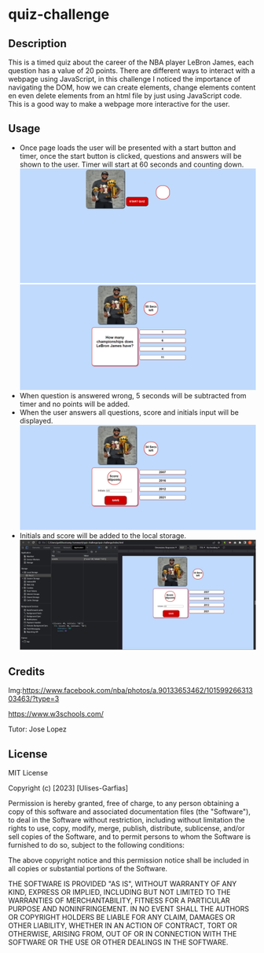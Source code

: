 # quiz-challenge

## Description
This is a timed quiz about the career of the NBA player LeBron James, each question has a value of 20 points.
There are different ways to interact with a webpage using JavaScript, in this challenge I noticed the importance of navigating the DOM, how we can create elements, change elements content en even delete elements from an html file by just using JavaScript code. This is a good way to make a webpage more interactive for the user. 

## Usage
- Once page loads the user will be presented with a start button and timer, once the start button is clicked, questions and answers will be shown to the user. Timer will start at 60 seconds and counting down.
![Start-Quiz](./assests/images/start-quiz.jpg)
![Quiz](./assests/images/quiz-started.jpg)
- When question is answered wrong, 5 seconds will be subtracted from timer and no points will be added.
- When the user answers all questions, score and initials input will be displayed.
![Score](./assests/images/score-initials.jpg)
- Initials and score will be added to the local storage.
![Local Storage](./assests/images/local-storage.jpg)

## Credits
Img:https://www.facebook.com/nba/photos/a.90133653462/10159926631303463/?type=3

https://www.w3schools.com/

Tutor: Jose Lopez

## License
MIT License

Copyright (c) [2023] [Ulises-Garfias]

Permission is hereby granted, free of charge, to any person obtaining a copy
of this software and associated documentation files (the "Software"), to deal
in the Software without restriction, including without limitation the rights
to use, copy, modify, merge, publish, distribute, sublicense, and/or sell
copies of the Software, and to permit persons to whom the Software is
furnished to do so, subject to the following conditions:

The above copyright notice and this permission notice shall be included in all
copies or substantial portions of the Software.

THE SOFTWARE IS PROVIDED "AS IS", WITHOUT WARRANTY OF ANY KIND, EXPRESS OR
IMPLIED, INCLUDING BUT NOT LIMITED TO THE WARRANTIES OF MERCHANTABILITY,
FITNESS FOR A PARTICULAR PURPOSE AND NONINFRINGEMENT. IN NO EVENT SHALL THE
AUTHORS OR COPYRIGHT HOLDERS BE LIABLE FOR ANY CLAIM, DAMAGES OR OTHER
LIABILITY, WHETHER IN AN ACTION OF CONTRACT, TORT OR OTHERWISE, ARISING FROM,
OUT OF OR IN CONNECTION WITH THE SOFTWARE OR THE USE OR OTHER DEALINGS IN THE
SOFTWARE.
